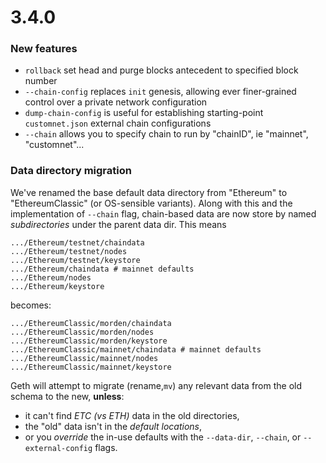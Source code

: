# 3.4.0

### New features

- `rollback` set head and purge blocks antecedent to specified block number
- `--chain-config` replaces `init` genesis, allowing ever finer-grained control over a private network configuration
- `dump-chain-config` is useful for establishing starting-point `customnet.json` external chain configurations
- `--chain` allows you to specify chain to run by "chainID", ie "mainnet", "customnet"...


### Data directory migration

We've renamed the base default data directory from "Ethereum" to "EthereumClassic" (or OS-sensible variants). Along with this and the implementation of `--chain` flag, chain-based data are now store by named _subdirectories_ under the parent data dir. This means

```
.../Ethereum/testnet/chaindata
.../Ethereum/testnet/nodes
.../Ethereum/testnet/keystore
.../Ethereum/chaindata # mainnet defaults
.../Ethereum/nodes
.../Ethereum/keystore
```
becomes: 
```
.../EthereumClassic/morden/chaindata
.../EthereumClassic/morden/nodes
.../EthereumClassic/morden/keystore
.../EthereumClassic/mainnet/chaindata # mainnet defaults
.../EthereumClassic/mainnet/nodes
.../EthereumClassic/mainnet/keystore
```

Geth will attempt to migrate (rename,`mv`) any relevant data from the old schema to the new, __unless__:
 - it can't find _ETC (vs ETH)_ data in the old directories, 
 - the "old" data isn't in the _default locations_, 
 - or you _override_ the in-use defaults with the `--data-dir`, `--chain`, or `--external-config` flags.



